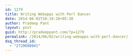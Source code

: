 ```yaml
---
id: 1279
title: Writing Webapps with Perl Dancer
date: 2014-06-02T20:19:28+05:30
author: Pradeep Pant
layout: post
guid: http://pradeeppant.com/?p=1279
permalink: /2014/06/02/writing-webapps-with-perl-dancer/
dsq_thread_id:
  - "2729690941"
---
```

